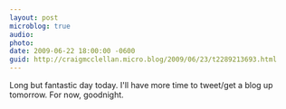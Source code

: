 ```yaml
---
layout: post
microblog: true
audio: 
photo: 
date: 2009-06-22 18:00:00 -0600
guid: http://craigmcclellan.micro.blog/2009/06/23/t2289213693.html
---
```

Long but fantastic day today. I'll have more time to tweet/get a blog up tomorrow. For now, goodnight.
